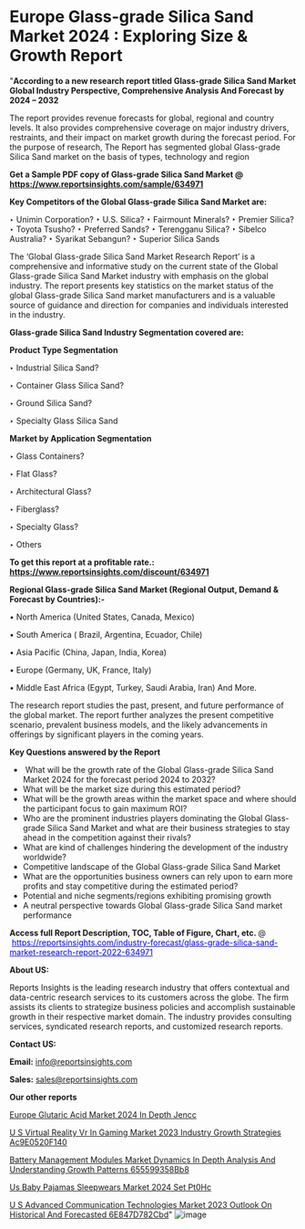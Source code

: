 # Europe Glass-grade Silica Sand Market 2024 : Exploring Size & Growth Report

"<strong>According to a new research report titled Glass-grade Silica Sand Market Global Industry Perspective, Comprehensive Analysis And Forecast by 2024 – 2032</strong>

The report provides revenue forecasts for global, regional and country levels. It also provides comprehensive coverage on major industry drivers, restraints, and their impact on market growth during the forecast period. For the purpose of research, The Report has segmented global Glass-grade Silica Sand market on the basis of types, technology and region

<strong>Get a Sample PDF copy of Glass-grade Silica Sand Market </strong><strong>@<a href=https://www.reportsinsights.com/sample/634971 style=color:#0000ff;> https://www.reportsinsights.com/sample/634971</a></strong></font>

<strong>Key Competitors of the Global Glass-grade Silica Sand Market are:</strong>

‣ Unimin Corporation?
‣ U.S. Silica?
‣ Fairmount Minerals?
‣ Premier Silica?
‣ Toyota Tsusho?
‣ Preferred Sands?
‣ Terengganu Silica?
‣ Sibelco Australia?
‣ Syarikat Sebangun?
‣ Superior Silica Sands

The ‘Global Glass-grade Silica Sand Market Research Report’ is a comprehensive and informative study on the current state of the Global Glass-grade Silica Sand Market industry with emphasis on the global industry. The report presents key statistics on the market status of the global Glass-grade Silica Sand market manufacturers and is a valuable source of guidance and direction for companies and individuals interested in the industry.

<strong>Glass-grade Silica Sand Industry Segmentation covered are:</strong>

<strong>Product Type Segmentation</strong>

‣    Industrial Silica Sand?

‣ Container Glass Silica Sand?

‣ Ground Silica Sand?

‣ Specialty Glass Silica Sand

<strong>Market by Application Segmentation</strong>

‣   Glass Containers?

‣ Flat Glass?

‣ Architectural Glass?

‣ Fiberglass?

‣ Specialty Glass?

‣ Others

<strong>To get this report at a profitable rate.: <a href=https://www.reportsinsights.com/discount/634971 style=color:#0000ff;>https://www.reportsinsights.com/discount/634971</a></strong></font>

<strong>Regional Glass-grade Silica Sand Market (Regional Output, Demand &amp; Forecast by Countries):-</strong>

• North America (United States, Canada, Mexico)

• South America ( Brazil, Argentina, Ecuador, Chile)

• Asia Pacific (China, Japan, India, Korea)

• Europe (Germany, UK, France, Italy)

• Middle East Africa (Egypt, Turkey, Saudi Arabia, Iran) And More.

The research report studies the past, present, and future performance of the global market. The report further analyzes the present competitive scenario, prevalent business models, and the likely advancements in offerings by significant players in the coming years.

<strong>Key Questions answered by the Report</strong>
<ul>
  <li> What will be the growth rate of the Global Glass-grade Silica Sand Market 2024 for the forecast period 2024 to 2032?</li>
  <li>What will be the market size during this estimated period?</li>
  <li>What will be the growth areas within the market space and where should the participant focus to gain maximum ROI?</li>
  <li>Who are the prominent industries players dominating the Global Glass-grade Silica Sand Market and what are their business strategies to stay ahead in the competition against their rivals?</li>
  <li>What are kind of challenges hindering the development of the industry worldwide?</li>
  <li>Competitive landscape of the Global Glass-grade Silica Sand Market</li>
  <li>What are the opportunities business owners can rely upon to earn more profits and stay competitive during the estimated period?</li>
  <li>Potential and niche segments/regions exhibiting promising growth</li>
  <li>A neutral perspective towards Global Glass-grade Silica Sand market performance</li>
</ul>
<strong>Access full Report Description, TOC, Table of Figure, Chart, etc. </strong>@  <a href=https://reportsinsights.com/industry-forecast/glass-grade-silica-sand-market-research-report-2022-634971 style=color:#0000ff;>https://reportsinsights.com/industry-forecast/glass-grade-silica-sand-market-research-report-2022-634971</a></font>

<strong><strong>About US</strong>:</strong>

Reports Insights is the leading research industry that offers contextual and data-centric research services to its customers across the globe. The firm assists its clients to strategize business policies and accomplish sustainable growth in their respective market domain. The industry provides consulting services, syndicated research reports, and customized research reports.

<strong>Contact US:</strong>

<p class=""""><b>Email:</b> <a href=mailto:info@reportsinsights.com>info@reportsinsights.com</a></p>
<p class=""""><b>Sales:</b> <a href=mailto:sales@reportsinsights.com>sales@reportsinsights.com</a></p>

<strong>Our other reports</strong>

<a href=https://www.linkedin.com/pulse/europe-glutaric-acid-market-2024-in-depth-jencc/>Europe Glutaric Acid Market 2024 In Depth Jencc</a>

<a href=https://medium.com/@aryawankhede943/u-s-virtual-reality-vr-in-gaming-market-2023-industry-growth-strategies-ac9e0520f140>U S Virtual Reality Vr In Gaming Market 2023 Industry Growth Strategies Ac9E0520F140</a>

<a href=https://medium.com/@aaradhyashinde84758/battery-management-modules-market-dynamics-in-depth-analysis-and-understanding-growth-patterns-655599358bb8>Battery Management Modules Market Dynamics In Depth Analysis And Understanding Growth Patterns 655599358Bb8</a>

<a href=https://www.linkedin.com/pulse/us-baby-pajamas-sleepwears-market-2024-set-pt0hc/>Us Baby Pajamas Sleepwears Market 2024 Set Pt0Hc</a>

<a href=https://medium.com/@aryawankhede943/u-s-advanced-communication-technologies-market-2023-outlook-on-historical-and-forecasted-6e847d782cbd>U S Advanced Communication Technologies Market 2023 Outlook On Historical And Forecasted 6E847D782Cbd</a>"
![image](https://github.com/aakesh123242/RIMarket/assets/158431203/2478e613-018e-4cde-9553-89fa848771c2)
